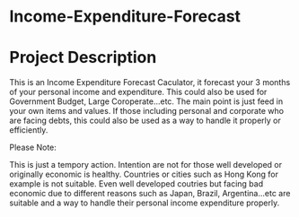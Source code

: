 # Income-Expenditure-Forecast  

# Project Description
This is an Income Expenditure Forecast Caculator, it forecast your 3 months of your personal income and expenditure.
This could also be used for Government Budget, Large Coroperate...etc. The main point is just feed in your own items
and values. If those including personal and corporate who are facing debts, this could also be used as a way to handle
it properly or efficiently.   

Please Note:

This is just a tempory action. Intention are not for those well developed or originally economic is healthy. Countries or cities 
such as Hong Kong for example is not suitable. Even well developed coutries but facing bad economic due to different reasons 
such as Japan, Brazil, Argentina...etc are suitable and a way to handle their personal income expenditure properly.
